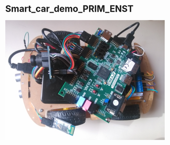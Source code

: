 # Smart_car_demo_PRIM_ENST
![Alt text](https://github.com/owenchj/Smart_car_demo_PRIM_ENST/blob/master/smart_car_demo.jpg "Optional title")
